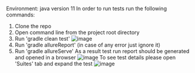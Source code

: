 Environment: java version 11
In order to run tests run the following commands:
1. Clone the repo
2. Open command line from the project root directory
3. Run 'gradle clean test'
![image](https://user-images.githubusercontent.com/18191661/208615366-ea9b8be8-d4da-4d98-904e-22756f366092.png)
4. Run 'gradle allureReport' (in case of any error just ignore it)
5. Run 'gradle allureServe'
As a result test run report should be generated and opened in a browser
![image](https://user-images.githubusercontent.com/18191661/208615832-fc5fe8a8-8c06-4486-8b74-889c412a754e.png)
To see test details please open 'Suites' tab and expand the test
![image](https://user-images.githubusercontent.com/18191661/208616011-b5ee6ffd-0479-48ad-8417-8252ff30c1ff.png)
